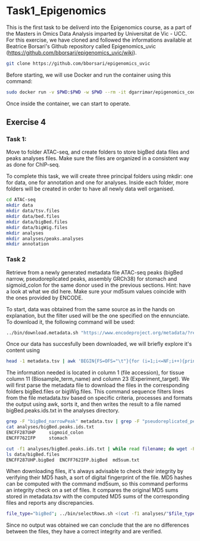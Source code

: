 ```bash

```
# Task1_Epigenomics
This is the first task to be deliverd into the Epigenomics course, as a part of the Masters in Omics Data Analysis imparted by Universitat de Vic - UCC. For this exercise, we have cloned and followed the informations available at Beatrice Borsari's Github repository called Epigenomics_uvic (https://github.com/bborsari/epigenomics_uvic/wiki). 

```bash
git clone https://github.com/bborsari/epigenomics_uvic
```

Before starting,  we will use Docker and run the container using this command:

```bash
sudo docker run -v $PWD:$PWD -w $PWD --rm -it dgarrimar/epigenomics_course
```

Once inside the container, we can start to operate.

## Exercise 4
### Task 1:
Move to folder ATAC-seq, and create folders to store bigBed data files and peaks analyses files. Make sure the files are organized in a consistent way as done for ChIP-seq.

To complete this task, we will create three principal folders using mkdir: one for data, one for annotation and one for analyses. Inside each folder, more folders will be created in order to have all newly data well organised.

```bash
cd ATAC-seq
mkdir data
mkdir data/tsv.files
mkdir data/bed.files
mkdir data/bigBed.files
mkdir data/bigWig.files
mkdir analyses
mkdir analyses/peaks.analyses
mkdir annotation
```

### Task 2
Retrieve from a newly generated metadata file ATAC-seq peaks (bigBed narrow, pseudoreplicated peaks, assembly GRCh38) for stomach and sigmoid_colon for the same donor used in the previous sections. Hint: have a look at what we did here. Make sure your md5sum values coincide with the ones provided by ENCODE.

To start, data was obtained from the same source as in the hands on explanation, but the filter used will be the one specified on the ennunciate. To download it, the following command will be used:

```bash
../bin/download.metadata.sh "https://www.encodeproject.org/metadata/?replicates.library.biosample.donor.uuid=d370683e-81e7-473f-8475-7716d027849b&status=released&status=submitted&status=in+progress&biosample_ontology.term_name=stomach&assay_title=ATAC-seq&biosample_ontology.term_name=sigmoid+colon&type=Experiment"
```

Once our data has succesfully been downloaded, we will briefly explore it's content using
```bash
head -1 metadata.tsv | awk 'BEGIN{FS=OFS="\t"}{for (i=1;i<=NF;i++){print $i, i}}'
```
The information needed is located in column 1 (file accession), for tissue column 11 (Biosample_term_name) and column 23 (Experiment_target). We will first parse the metadata file to download the files in the corresponding folders bigBed.files or bigWig.files.
This command sequence filters lines from the file metadata.tsv based on specific criteria, processes and formats the output using awk, sorts it, and then writes the result to a file named bigBed.peaks.ids.txt in the analyses directory.
```bash
grep -F "bigBed_narrowPeak" metadata.tsv | grep -F "pseudoreplicated_peaks" | grep -F "GRCh38" | awk 'BEGIN{FS=OFS="\t"}{print $1, $11, $23}' | sort -k2,2 -k1,1r | sort -k2,2 -u > analyses/bigBed.peaks.ids.txt
cat analyses/bigBed.peaks.ids.txt
ENCFF287UHP     sigmoid_colon
ENCFF762IFP     stomach

cut -f1 analyses/bigBed.peaks.ids.txt | while read filename; do wget -P data/bigBed.files "https://www.encodeproject.org/files/$filename/@@download/$filename.bigBed"; done
ls data/bigBed.files
ENCFF287UHP.bigBed  ENCFF762IFP.bigBed  md5sum.txt
```
When downloading files, it's always advisable to check their integrity by verifying their MD5 hash, a sort of digital fingerprint of the file. MD5 hashes can be computed with the command md5sum, so this command performs an integrity check on a set of files. It compares the original MD5 sums stored in metadata.tsv with the computed MD5 sums of the corresponding files and reports any discrepancies.

```bash
file_type="bigBed"; ../bin/selectRows.sh <(cut -f1 analyses/"$file_type".*.ids.txt) metadata.tsv | cut -f1,46 > data/"$file_type".files/md5sum.txt; cat data/"$file_type".files/md5sum.txt | while read filename original_md5sum; do md5sum data/"$file_type".files/"$filename"."$file_type" | awk -v filename="$filename" -v original_md5sum="$original_md5sum" 'BEGIN{FS=" "; OFS="\t"}{print filename, original_md5sum, $1}'; done > tmp; mv tmp data/"$file_type".files/md5sum.txt; awk '$2 != $3' data/"$file_type".files/md5sum.txt
```
Since no output was obtained we can conclude that the are no differences between the files, they have a correct integrity and are verified.




```bash

```



```bash

```


